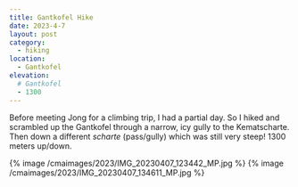 ```yaml
---
title: Gantkofel Hike
date: 2023-4-7
layout: post
category:
  - hiking
location:
  - Gantkofel
elevation:
  # Gantkofel
  - 1300
---
```


Before meeting Jong for a climbing trip, I had a partial day. So I
hiked and scrambled up the Gantkofel through a narrow, icy gully to the Kematscharte.
Then down a different
*scharte* (pass/gully) which was still very steep! 1300 meters up/down.

{% image /cmaimages/2023/IMG_20230407_123442_MP.jpg %}
{% image /cmaimages/2023/IMG_20230407_134611_MP.jpg %}